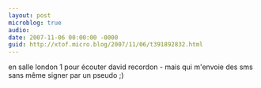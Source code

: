 ```yaml
---
layout: post
microblog: true
audio: 
date: 2007-11-06 00:00:00 -0000
guid: http://xtof.micro.blog/2007/11/06/t391892832.html
---
```

en salle london 1 pour écouter david recordon - mais qui m'envoie des sms sans même signer par un pseudo ;)
